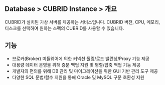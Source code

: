 ## Database > CUBRID Instance > 개요

CUBRID가 설치된 가상 서버를 제공하는 서비스입니다.
CUBRID 버전, CPU, 메모리, 디스크를 선택하여 원하는 스펙의 CUBRID를 사용할 수 있습니다.

## 기능

* 브로커(Broker) 미들웨어에 의한 커넥션 풀링/로드 밸런싱/Proxy 기능 제공
* 대용량 데이터 운영을 위해 증분 백업 지원 및 병렬/압축 백업 기능 제공
* 개발자의 편의를 위해 DB 관리 및 마이그레이션을 위한 GUI 기반 관리 도구 제공
* 다양한 SQL 문법/함수 지원을 통해 Oracle 및 MySQL 구문 호환성 지원
